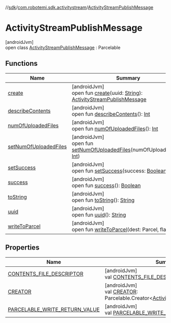 //[sdk](../../../index.md)/[com.robotemi.sdk.activitystream](../index.md)/[ActivityStreamPublishMessage](index.md)

# ActivityStreamPublishMessage

[androidJvm]\
open class [ActivityStreamPublishMessage](index.md) : Parcelable

## Functions

| Name | Summary |
|---|---|
| [create](create.md) | [androidJvm]<br>open fun [create](create.md)(uuid: [String](https://docs.oracle.com/javase/8/docs/api/java/lang/String.html)): [ActivityStreamPublishMessage](index.md) |
| [describeContents](describe-contents.md) | [androidJvm]<br>open fun [describeContents](describe-contents.md)(): [Int](https://kotlinlang.org/api/latest/jvm/stdlib/kotlin/-int/index.html) |
| [numOfUploadedFiles](num-of-uploaded-files.md) | [androidJvm]<br>open fun [numOfUploadedFiles](num-of-uploaded-files.md)(): [Int](https://kotlinlang.org/api/latest/jvm/stdlib/kotlin/-int/index.html) |
| [setNumOfUploadedFiles](set-num-of-uploaded-files.md) | [androidJvm]<br>open fun [setNumOfUploadedFiles](set-num-of-uploaded-files.md)(numOfUploadedFiles: [Int](https://kotlinlang.org/api/latest/jvm/stdlib/kotlin/-int/index.html)) |
| [setSuccess](set-success.md) | [androidJvm]<br>open fun [setSuccess](set-success.md)(success: [Boolean](https://kotlinlang.org/api/latest/jvm/stdlib/kotlin/-boolean/index.html)) |
| [success](success.md) | [androidJvm]<br>open fun [success](success.md)(): [Boolean](https://kotlinlang.org/api/latest/jvm/stdlib/kotlin/-boolean/index.html) |
| [toString](to-string.md) | [androidJvm]<br>open fun [toString](to-string.md)(): [String](https://docs.oracle.com/javase/8/docs/api/java/lang/String.html) |
| [uuid](uuid.md) | [androidJvm]<br>open fun [uuid](uuid.md)(): [String](https://docs.oracle.com/javase/8/docs/api/java/lang/String.html) |
| [writeToParcel](write-to-parcel.md) | [androidJvm]<br>open fun [writeToParcel](write-to-parcel.md)(dest: Parcel, flags: [Int](https://kotlinlang.org/api/latest/jvm/stdlib/kotlin/-int/index.html)) |

## Properties

| Name | Summary |
|---|---|
| [CONTENTS_FILE_DESCRIPTOR](../../com.robotemi.sdk.telepresence/-call-state/index.md#-255210448%2FProperties%2F462465411) | [androidJvm]<br>val [CONTENTS_FILE_DESCRIPTOR](../../com.robotemi.sdk.telepresence/-call-state/index.md#-255210448%2FProperties%2F462465411): [Int](https://kotlinlang.org/api/latest/jvm/stdlib/kotlin/-int/index.html) |
| [CREATOR](-c-r-e-a-t-o-r.md) | [androidJvm]<br>val [CREATOR](-c-r-e-a-t-o-r.md): Parcelable.Creator&lt;[ActivityStreamPublishMessage](index.md)&gt; |
| [PARCELABLE_WRITE_RETURN_VALUE](../../com.robotemi.sdk.telepresence/-call-state/index.md#-865205281%2FProperties%2F462465411) | [androidJvm]<br>val [PARCELABLE_WRITE_RETURN_VALUE](../../com.robotemi.sdk.telepresence/-call-state/index.md#-865205281%2FProperties%2F462465411): [Int](https://kotlinlang.org/api/latest/jvm/stdlib/kotlin/-int/index.html) |
